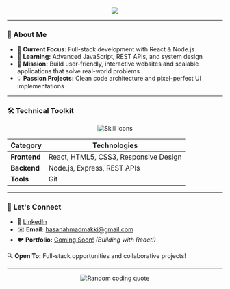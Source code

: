 <!-- GitHub Profile Header -->
<div align="center">
  <img src="https://readme-typing-svg.demolab.com?font=Fira+Code&weight=600&size=26&duration=4000&pause=1000&color=4A90E2&center=true&vCenter=true&width=600&lines=Hi+%F0%9F%91%8B%2C+I'm+Hasan+Makki;ALX+Frontend+Learner alt="Animated header" />
</div>

---

### 🚀 **About Me**
- 🔭 **Current Focus:** Full-stack development with React & Node.js
- 🌱 **Learning:** Advanced JavaScript, REST APIs, and system design
- 🎯 **Mission:** Build user-friendly, interactive websites and scalable applications that solve real-world problems
- 💡 **Passion Projects:** Clean code architecture and pixel-perfect UI implementations

---

### 🛠️ **Technical Toolkit**
<div align="center">
  <img src="https://skillicons.dev/icons?i=react,html,css,nodejs,express,git&theme=light&perline=6" alt="Skill icons" />
</div>

| Category      | Technologies                                  |
|---------------|-----------------------------------------------|
| **Frontend**  | React, HTML5, CSS3, Responsive Design        |
| **Backend**   | Node.js, Express, REST APIs                  |
| **Tools**     | Git                                          |

---

### 🤝 **Let's Connect**
- 💼 [LinkedIn](https://www.linkedin.com/in/hasanmakki/)
- ✉️ **Email:** [hasanahmadmakki@gmail.com](mailto:hasanahmadmakki@gmail.com)
- 🐦 **Portfolio:** [Coming Soon!](#) *(Building with React!)*

🔍 **Open To:** Full-stack opportunities and collaborative projects!

---

<div align="center">
  <img src="https://quotes-github-readme.vercel.app/api?type=horizontal&theme=algolia" alt="Random coding quote"/>
</div>

